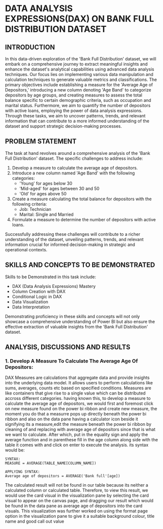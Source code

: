 # DATA ANALYSIS EXPRESSIONS(DAX) ON BANK FULL DISTRIBUTION DATASET

## INTRODUCTION

In this data-driven exploration of the 'Bank Full Distribution' dataset, we will embark on a comprehensive journey to extract meaningful insights and enhance the dataset's analytical capabilities using advanced data analysis techniques. Our focus lies on implementing various data manipulation and calculation techniques to generate valuable metrics and classifications. The primary objectives include establishing a measure for the 'Average Age of Depositors,' introducing a new column denoting 'Age Band' to categorize depositors by age groups, and creating measures to assess the total balance specific to certain demographic criteria, such as occupation and marital status. Furthermore, we aim to quantify the number of depositors with active loans, employing the power of data analysis expressions. Through these tasks, we aim to uncover patterns, trends, and relevant information that can contribute to a more informed understanding of the dataset and support strategic decision-making processes.

## PROBLEM STATEMENT

The task at hand revolves around a comprehensive analysis of the 'Bank Full Distribution' dataset. The specific challenges to address include:

1. Develop a measure to calculate the average age of depositors.
2. Introduce a new column named 'Age Band' with the following categories:
   - 'Young' for ages below 30
   - 'Mid-aged' for ages between 30 and 50
   - 'Old' for ages above 50
3. Create a measure calculating the total balance for depositors with the following criteria:
   - Job: Technician
   - Marital: Single and Married
4. Formulate a measure to determine the number of depositors with active loans.

Successfully addressing these challenges will contribute to a richer understanding of the dataset, unveiling patterns, trends, and relevant information crucial for informed decision-making in strategic and operational contexts.

## SKILLS AND CONCEPTS TO BE DEMONSTRATED

Skills to be Demonstrated in this task include:

- DAX (Data Analysis Expressions) Mastery
- Column Creation with DAX
- Conditional Logic in DAX
- Data Visualization
- Data Interpretation

Demonstrating proficiency in these skills and concepts will not only showcase a comprehensive understanding of Power BI but also ensure the effective extraction of valuable insights from the 'Bank Full Distribution' dataset.

## ANALYSIS, DISCUSSIONS AND RESULTS

### 1. Develop A Measure To Calculate The Average Age Of Depositors:

DAX Measures are calculations that aggregate data and provide insights into the underlying data model. It allows users to perform calculations like sums, averages, counts etc based on specified conditions. Measures are like containers that give rise to a single value which can be distributed accross different categories. having known this, to develop a measure to calculate the average age of depositors, we would first and foremost click on new measure found on the power bi ribbon and create new measure, the moment you do that a measurre pops up directly beneath the power bi ribbon and also on the data pane having a calculator icon beside it signifying its a measure,edit the measure beneath the power bi ribbon by cleaning of and replacing with average age of depositors since that is what we want to calculate. After which, put in the equality sign and apply the average function and in parenthese fill in the age column along side with the table it comes with and click on enter to execute the analysis. its syntax would be:

```powerbi
SYNTAX:
MEASURE = AVERAGE(TABLE_NAME[COLUMN_NAME])

APPLYING SYNTAX:
Average age of depositors = AVERAGE('Bank full'[age])
```

The calculated result will not be found in our table because its neither a calculated column or calculated table. Therefore, to view this result, we would use the card visual in the visualization pane by selecting the card visual to appear on the canvas page, and dragging our result which would be found in the data pane as average age of depositors into the card visuals. This visualization was further worked on using the format page option in the visualization pane to give it a suitable background colour, title name and good call out value


















